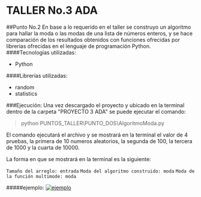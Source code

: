 
# TALLER No.3 ADA
##Punto No.2
En base a lo requerido en el taller se construyo un algoritmo para hallar la moda o las modas de una lista de números enteros, y se hace comparación de los resultados obtenidos con funciones ofrecidas por librerias ofrecidas en el lenguaje de programación Python.
####Tecnologías utilizadas:
- Python

####Librerías utilizadas:
- random
- statistics

###Ejecución:
Una vez descargado el proyecto y ubicado en la terminal dentro de la carpeta "PROYECTO 3 ADA" se puede ejecutar el comando:

> python PUNTOS_TALLER\PUNTO_DOS\AlgoritmoModa.py

El comando ejecutará el archivo y se mostrará en la terminal el valor de 4 pruebas, la primera de 10 numeros aleatorios, la segunda de 100, la tercera de 1000 y la cuarta de 10000.

La forma en que se mostrará en la terminal es la siguiente:

`Tamaño del arreglo: entrada`
`Moda del algoritmo construido: moda`
`Moda de la función multimode: moda`

#####ejemplo:
[![ejemplo](https://photos.app.goo.gl/h7n9xNeUGPRHt1eL8 "ejemplo")](https://photos.app.goo.gl/h7n9xNeUGPRHt1eL8 "ejemplo")

